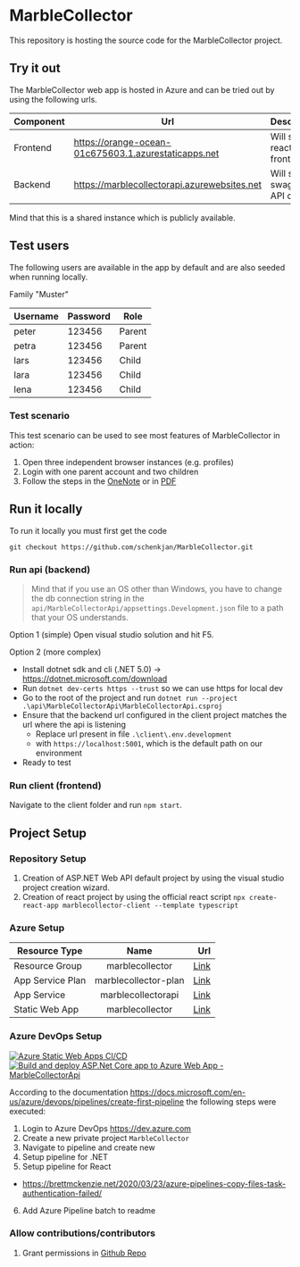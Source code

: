 # MarbleCollector

This repository is hosting the source code for the MarbleCollector project.

## Try it out

The MarbleCollector web app is hosted in Azure and can be tried out by using the following urls.

| Component | Url                                                  | Description               |
| --------- | ---------------------------------------------------- | ------------------------- |
| Frontend  | https://orange-ocean-01c675603.1.azurestaticapps.net | Will show react frontend  |
| Backend   | https://marblecollectorapi.azurewebsites.net         | Will show swagger API doc |

Mind that this is a shared instance which is publicly available.

## Test users

The following users are available in the app by default and are also seeded when running locally.

Family "Muster"

| Username | Password | Role   |
| -------- | -------- | ------ |
| peter    | 123456   | Parent |
| petra    | 123456   | Parent |
| lars     | 123456   | Child  |
| lara     | 123456   | Child  |
| lena     | 123456   | Child  |

### Test scenario

This test scenario can be used to see most features of MarbleCollector in action:

1. Open three independent browser instances (e.g. profiles)
2. Login with one parent account and two children
3. Follow the steps in the [OneNote](https://bernerfachhochschule-my.sharepoint.com/personal/schej3_bfh_ch/_layouts/15/Doc.aspx?sourcedoc={5bc7717f-aff4-4353-b511-8e8ad95dfed0}&action=edit&wd=target%28Untitled%20Section.one%7Ccecf8b86-d33f-4d4c-bf0d-87bab836b0fd%2FDemo%20f%C3%BCr%20Pr%C3%A4si%7Cd44a5142-8dab-45bf-8332-fa05bc7a288d%2F%29&wdorigin=703) or in [PDF](doc/Demo.pdf)

## Run it locally

To run it locally you must first get the code 

`git checkout https://github.com/schenkjan/MarbleCollector.git`

### Run api (backend)

> Mind that if you use an OS other than Windows, you have to change the db connection string in the `api/MarbleCollectorApi/appsettings.Development.json` file to a path that your OS understands.

Option 1 (simple)
Open visual studio solution and hit F5.

Option 2 (more complex)
- Install dotnet sdk and cli (.NET 5.0) -> https://dotnet.microsoft.com/download
- Run `dotnet dev-certs https --trust` so we can use https for local dev
- Go to the root of the project and run `dotnet run --project .\api\MarbleCollectorApi\MarbleCollectorApi.csproj`
- Ensure that the backend url configured in the client project matches the url where the api is listening 
  - Replace url present in file `.\client\.env.development`
  - with `https://localhost:5001`, which is the default path on our environment
- Ready to test

### Run client (frontend)

Navigate to the client folder and run `npm start`.

## Project Setup

### Repository Setup

1. Creation of ASP.NET Web API default project by using the visual studio project creation wizard.
2. Creation of react project by using the official react script `npx create-react-app marblecollector-client --template typescript`

### Azure Setup

| Resource Type    |         Name         |                                                                                                                                                                                                                                    Url |
| ---------------- | :------------------: | -------------------------------------------------------------------------------------------------------------------------------------------------------------------------------------------------------------------------------------: |
| Resource Group   |   marblecollector    |                                                               [Link](https://portal.azure.com/#@janschenkswisscom.onmicrosoft.com/resource/subscriptions/e2bb3e80-254b-4380-9a67-9fa854c55174/resourceGroups/MarbleCollector/overview) |
| App Service Plan | marblecollector-plan | [Link](https://portal.azure.com/#@janschenkswisscom.onmicrosoft.com/resource/subscriptions/e2bb3e80-254b-4380-9a67-9fa854c55174/resourcegroups/MarbleCollector/providers/Microsoft.Web/serverFarms/marblecollectorplan/webHostingPlan) |
| App Service      | marblecollectorapi   |           [Link](https://portal.azure.com/#@janschenkswisscom.onmicrosoft.com/resource/subscriptions/e2bb3e80-254b-4380-9a67-9fa854c55174/resourcegroups/MarbleCollector/providers/Microsoft.Web/sites/MarbleCollectorApi/appServices) |
| Static Web App   |   marblecollector    |         [Link](https://portal.azure.com/#@janschenkswisscom.onmicrosoft.com/resource/subscriptions/e2bb3e80-254b-4380-9a67-9fa854c55174/resourcegroups/MarbleCollector/providers/Microsoft.Web/staticSites/MarbleCollector/staticsite) |

### Azure DevOps Setup

[![Azure Static Web Apps CI/CD](https://github.com/schenkjan/MarbleCollector/actions/workflows/azure-static-web-apps-orange-ocean-01c675603.yml/badge.svg)](https://github.com/schenkjan/MarbleCollector/actions/workflows/azure-static-web-apps-orange-ocean-01c675603.yml)
[![Build and deploy ASP.Net Core app to Azure Web App - MarbleCollectorApi](https://github.com/schenkjan/MarbleCollector/actions/workflows/main_marblecollectorapi.yml/badge.svg)](https://github.com/schenkjan/MarbleCollector/actions/workflows/main_marblecollectorapi.yml)

According to the documentation https://docs.microsoft.com/en-us/azure/devops/pipelines/create-first-pipeline the following steps were executed:

1. Login to Azure DevOps https://dev.azure.com
2. Create a new private project `MarbleCollector`
3. Navigate to pipeline and create new
4. Setup pipeline for .NET
5. Setup pipeline for React

- https://brettmckenzie.net/2020/03/23/azure-pipelines-copy-files-task-authentication-failed/

6. Add Azure Pipeline batch to readme

### Allow contributions/contributors

1. Grant permissions in [Github Repo](https://github.com/schenkjan/MarbleCollector)

